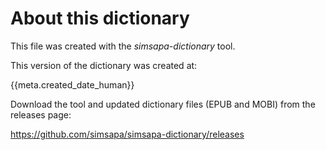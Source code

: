 # About this dictionary

This file was created with the *simsapa-dictionary* tool.

This version of the dictionary was created at:

{{meta.created_date_human}}

Download the tool and updated dictionary files (EPUB and MOBI) from the releases page:

https://github.com/simsapa/simsapa-dictionary/releases

